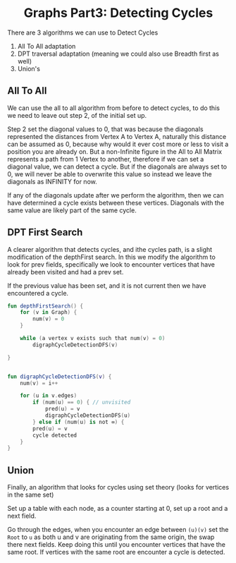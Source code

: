 <div align="center"><h1> Graphs Part3: Detecting Cycles </h1></div>

There are 3 algorithms we can use to Detect Cycles

1. All To All adaptation
2. DPT traversal adaptation (meaning we could also use Breadth first as well)
3. Union's

## All To All

We can use the all to all algorithm from before to detect cycles, to do this we need to leave out step 2, of the initial
set up.

Step 2 set the diagonal values to 0, that was because the diagonals represented the distances from Vertex A to Vertex A,
naturally this distance can be assumed as 0, because why would it ever cost more or less to visit a position you are
already on. But a non-Infinite figure in the All to All Matrix represents a path from 1 Vertex to another, therefore if
we can set a diagonal value, we can detect a cycle. But if the diagonals are always set to 0, we will never be able to
overwrite this value so instead we leave the diagonals as INFINITY for now.

If any of the diagonals update after we perform the algorithm, then we can have determined a cycle exists between these
vertices. Diagonals with the same value are likely part of the same cycle.

## DPT First Search

A clearer algorithm that detects cycles, and ithe cycles path, is a slight modification of the depthFirst search. In
this we modify the algorithm to look for prev fields, specifically we look to encounter vertices that have already been
visited and had a prev set.

If the previous value has been set, and it is not current then we have encountered a cycle.

```kotlin
fun depthFirstSearch() {
    for (v in Graph) {
        num(v) = 0
    }

    while (a vertex v exists such that num(v) = 0)
        digraphCycleDetectionDFS(v)

}


fun digraphCycleDetectionDFS(v) {
    num(v) = i++

    for (u in v.edges)
        if (num(u) == 0) { // unvisited 
            pred(u) = v
            digraphCycleDetectionDFS(u)
        } else if (num(u) is not ∞) {
        pred(u) = v
        cycle detected
    }
}
```

## Union

Finally, an algorithm that looks for cycles using set theory (looks for vertices in the same set)

Set up a table with each node, as a counter starting at 0, set up a root and a next field.

Go through the edges, when you encounter an edge between `(u)(v)` set the `Root` to `u` as both u and v are originating
from the same origin, the swap there next fields. Keep doing this until you encounter vertices that have the same root.
If vertices with the same root are encounter a cycle is detected.


